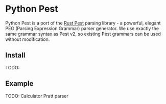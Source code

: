 # Python Pest

Python Pest is a port of the [Rust Pest](https://pest.rs/) parsing library - a powerful, elegant PEG (Parsing Expression Grammar) parser generator. We use exactly the same grammar syntax as Pest v2, so existing Pest grammars can be used without modification.

## Install

TODO:

## Example

TODO: Calculator Pratt parser
